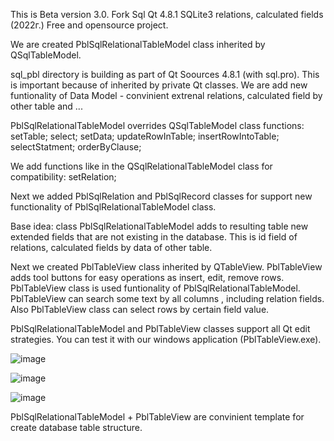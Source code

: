 This is Beta version 3.0. 
Fork Sql Qt 4.8.1 SQLite3 relations, calculated fields (2022г.)
Free and opensource project.

We are created PblSqlRelationalTableModel class inherited by QSqlTableModel.

sql_pbl directory is building as part of Qt Soources 4.8.1 (with sql.pro). This is important because of inherited by private Qt classes.
We are add new funtionality of Data Model - convinient extrenal relations, calculated field by other table and ...

PblSqlRelationalTableModel overrides QSqlTableModel class functions:
setTable;
select;
setData;
updateRowInTable;
insertRowIntoTable;
selectStatment;
orderByClause;

We add functions like in the QSqlRelationalTableModel class for compatibility:
setRelation;

Next we added PblSqlRelation and PblSqlRecord classes for support new functionality of PblSqlRelationalTableModel class.

Base idea: class PblSqlRelationalTableModel adds to resulting table new extended fields that are not existing in the database. 
This is id field of relations, calculated fields by data of other table.

Next we created PblTableView class inherited by QTableView.
PblTableView adds tool buttons for easy operations as insert, edit, remove rows.
PblTableView class  is used funtionality of PblSqlRelationalTableModel.
PblTableView can search some text by all columns , including relation fields.
Also PblTableView class can select rows by certain field value.

PblSqlRelationalTableModel and PblTableView classes support all Qt edit strategies. You can test it with our windows application (PblTableView.exe).

![image](https://user-images.githubusercontent.com/13850002/205646872-74742583-bde1-483e-9575-3bbc4d9578da.png)

![image](https://user-images.githubusercontent.com/13850002/205646946-abed5808-3518-4eca-a8d3-04a5678da9c4.png)

![image](https://user-images.githubusercontent.com/13850002/205646576-f0c004a9-db6f-407a-b394-34aab209ea72.png)

PblSqlRelationalTableModel + PblTableView are convinient template for create database table structure. 

